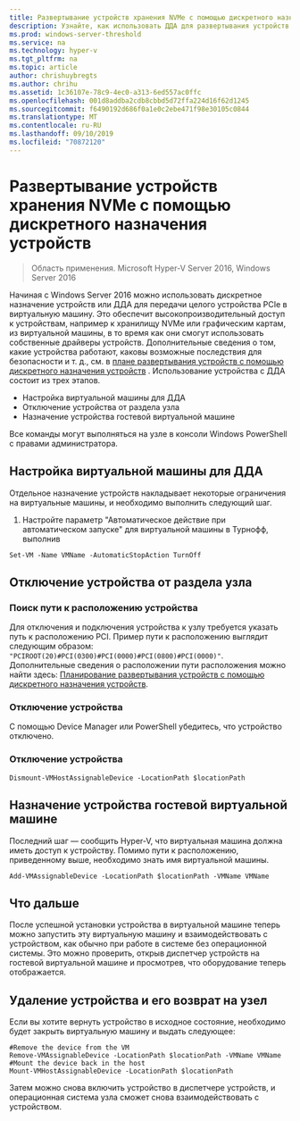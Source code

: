 ```yaml
---
title: Развертывание устройств хранения NVMe с помощью дискретного назначения устройств
description: Узнайте, как использовать ДДА для развертывания устройств хранения данных
ms.prod: windows-server-threshold
ms.service: na
ms.technology: hyper-v
ms.tgt_pltfrm: na
ms.topic: article
author: chrishuybregts
ms.author: chrihu
ms.assetid: 1c36107e-78c9-4ec0-a313-6ed557ac0ffc
ms.openlocfilehash: 001d8addba2cdb8cbbd5d72ffa224d16f62d1245
ms.sourcegitcommit: f6490192d686f0a1e0c2ebe471f98e30105c0844
ms.translationtype: MT
ms.contentlocale: ru-RU
ms.lasthandoff: 09/10/2019
ms.locfileid: "70872120"
---
```

# <a name="deploy-nvme-storage-devices-using-discrete-device-assignment"></a>Развертывание устройств хранения NVMe с помощью дискретного назначения устройств

>Область применения. Microsoft Hyper-V Server 2016, Windows Server 2016

Начиная с Windows Server 2016 можно использовать дискретное назначение устройств или ДДА для передачи целого устройства PCIe в виртуальную машину.  Это обеспечит высокопроизводительный доступ к устройствам, например к хранилищу NVMe или графическим картам, из виртуальной машины, в то время как они смогут использовать собственные драйверы устройств.  Дополнительные сведения о том, какие устройства работают, каковы возможные последствия для безопасности и т. д., см. в [плане развертывания устройств с помощью дискретного назначения устройств](../plan/Plan-for-Deploying-Devices-using-Discrete-Device-Assignment.md) . Использование устройства с ДДА состоит из трех этапов.
-   Настройка виртуальной машины для ДДА
-   Отключение устройства от раздела узла
-   Назначение устройства гостевой виртуальной машине

Все команды могут выполняться на узле в консоли Windows PowerShell с правами администратора.

## <a name="configure-the-vm-for-dda"></a>Настройка виртуальной машины для ДДА
Отдельное назначение устройств накладывает некоторые ограничения на виртуальные машины, и необходимо выполнить следующий шаг.

1.  Настройте параметр "Автоматическое действие при автоматическом запуске" для виртуальной машины в Турнофф, выполнив

```
Set-VM -Name VMName -AutomaticStopAction TurnOff
```

## <a name="dismount-the-device-from-the-host-partition"></a>Отключение устройства от раздела узла

### <a name="locating-the-devices-location-path"></a>Поиск пути к расположению устройства
Для отключения и подключения устройства к узлу требуется указать путь к расположению PCI.  Пример пути к расположению выглядит следующим образом: `"PCIROOT(20)#PCI(0300)#PCI(0000)#PCI(0800)#PCI(0000)"`.   Дополнительные сведения о расположении пути расположения можно найти здесь: [Планирование развертывания устройств с помощью дискретного назначения устройств](../plan/Plan-for-Deploying-Devices-using-Discrete-Device-Assignment.md).

### <a name="disable-the-device"></a>Отключение устройства
С помощью Device Manager или PowerShell убедитесь, что устройство отключено.  

### <a name="dismount-the-device"></a>Отключение устройства
```
Dismount-VMHostAssignableDevice -LocationPath $locationPath
```

## <a name="assigning-the-device-to-the-guest-vm"></a>Назначение устройства гостевой виртуальной машине
Последний шаг — сообщить Hyper-V, что виртуальная машина должна иметь доступ к устройству.  Помимо пути к расположению, приведенному выше, необходимо знать имя виртуальной машины.

```
Add-VMAssignableDevice -LocationPath $locationPath -VMName VMName
```

## <a name="whats-next"></a>Что дальше
После успешной установки устройства в виртуальной машине теперь можно запустить эту виртуальную машину и взаимодействовать с устройством, как обычно при работе в системе без операционной системы.  Это можно проверить, открыв диспетчер устройств на гостевой виртуальной машине и просмотрев, что оборудование теперь отображается.

## <a name="removing-a-device-and-returning-it-to-the-host"></a>Удаление устройства и его возврат на узел
Если вы хотите вернуть устройство в исходное состояние, необходимо будет закрыть виртуальную машину и выдать следующее:
```
#Remove the device from the VM
Remove-VMAssignableDevice -LocationPath $locationPath -VMName VMName
#Mount the device back in the host
Mount-VMHostAssignableDevice -LocationPath $locationPath
```
Затем можно снова включить устройство в диспетчере устройств, и операционная система узла сможет снова взаимодействовать с устройством.
